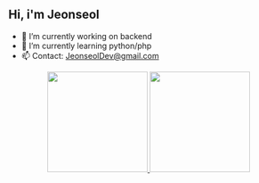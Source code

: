## Hi, i'm Jeonseol

- 🔭 I’m currently working on backend
- 🌱 I’m currently learning python/php
- 📫 Contact: JeonseolDev@gmail.com

<div align="center">
  <a href="https://github.com/JeonseolDev">
  <img height="180em" src="https://github-readme-stats.vercel.app/api?username=JeonseolDev&show_icons=true&theme=dark&include_all_commits=true&count_private=true"/>
  <img height="180em" src="https://github-readme-stats.vercel.app/api/top-langs/?username=JeonseolDev&layout=compact&langs_count=7&theme=dracula"/>
</div>

